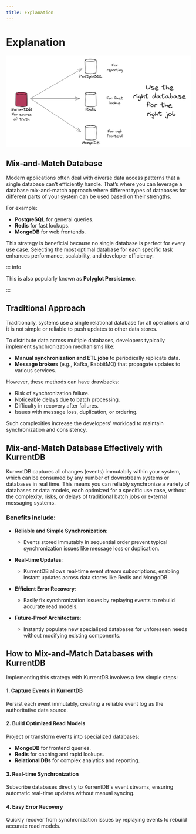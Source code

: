 ```yaml
---
title: Explanation
---
```


# Explanation

![](./images/use-the-right-database-for-the-job.png)

## Mix-and-Match Database

Modern applications often deal with diverse data access patterns that a single database can’t efficiently handle. That’s where you can leverage a database mix-and-match approach where different types of databases for different parts of your system can be used based on their strengths.

For example:

- **PostgreSQL** for general queries.
- **Redis** for fast lookups.
- **MongoDB** for web frontends.

This strategy is beneficial because no single database is perfect for every use case. Selecting the most optimal database for each specific task enhances performance, scalability, and developer efficiency.

::: info

This is also popularly known as **Polyglot Persistence**. 

:::

## Traditional Approach

Traditionally, systems use a single relational database for all operations and it is not simple or reliable to push updates to other data stores.

To distribute data across multiple databases, developers typically implement synchronization mechanisms like:

- **Manual synchronization and ETL jobs** to periodically replicate data.
- **Message brokers** (e.g., Kafka, RabbitMQ) that propagate updates to various services.

However, these methods can have drawbacks:

- Risk of synchronization failure.
- Noticeable delays due to batch processing.
- Difficulty in recovery after failures.
- Issues with message loss, duplication, or ordering.

Such complexities increase the developers' workload to maintain synchronization and consistency.

## Mix-and-Match Database Effectively with KurrentDB

KurrentDB captures all changes (events) immutablly within your system, which can be consumed by any number of downstream systems or databases in real time. This means you can reliably synchronize a variety of databases or data models, each optimized for a specific use case, without the complexity, risks, or delays of traditional batch jobs or external messaging systems.

### Benefits include:

- **Reliable and Simple Synchronization**:
  - Events stored immutably in sequential order prevent typical synchronization issues like message loss or duplication.

- **Real-time Updates**:
  - KurrentDB allows real-time event stream subscriptions, enabling instant updates across data stores like Redis and MongoDB.

- **Efficient Error Recovery**:
  - Easily fix synchronization issues by replaying events to rebuild accurate read models.

- **Future-Proof Architecture**:
  - Instantly populate new specialized databases for unforeseen needs without modifying existing components.


## How to Mix-and-Match Databases with KurrentDB

Implementing this strategy with KurrentDB involves a few simple steps:

#### 1. Capture Events in KurrentDB
Persist each event immutably, creating a reliable event log as the authoritative data source.

#### 2. Build Optimized Read Models
Project or transform events into specialized databases:
- **MongoDB** for frontend queries.
- **Redis** for caching and rapid lookups.
- **Relational DBs** for complex analytics and reporting.

#### 3. Real-time Synchronization
Subscribe databases directly to KurrentDB's event streams, ensuring automatic real-time updates without manual syncing.

#### 4. Easy Error Recovery
Quickly recover from synchronization issues by replaying events to rebuild accurate read models.